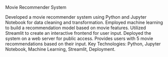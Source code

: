 Movie Recommender System

Developed a movie recommender system using Python and Jupyter Notebook for data cleaning and transformation.
Employed machine learning to build a recommendation model based on movie features.
Utilized Streamlit to create an interactive frontend for user input.
Deployed the system on a web server for public access.
Provides users with 5 movie recommendations based on their input.
Key Technologies: Python, Jupyter Notebook, Machine Learning, Streamlit, Deployment.
